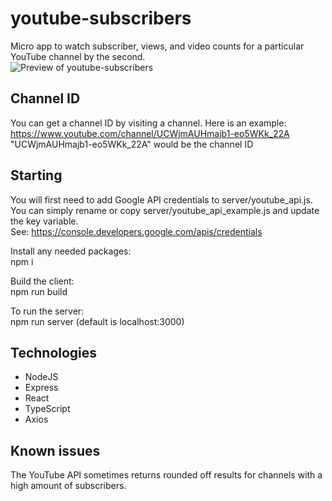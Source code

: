 # youtube-subscribers
Micro app to watch subscriber, views, and video counts for a particular YouTube channel by the second.  
![Preview of youtube-subscribers](https://github.com/jwnukoski/youtube-subscribers/blob/main/screenshot.png?raw=true "Preview of youtube-subscribers")

## Channel ID
You can get a channel ID by visiting a channel. Here is an example:  
https://www.youtube.com/channel/UCWjmAUHmajb1-eo5WKk_22A  
"UCWjmAUHmajb1-eo5WKk_22A" would be the channel ID

## Starting
You will first need to add Google API credentials to server/youtube_api.js.  
You can simply rename or copy server/youtube_api_example.js and update the key variable.  
See: https://console.developers.google.com/apis/credentials  

Install any needed packages:  
npm i  
  
Build the client:  
npm run build  
  
To run the server:  
npm run server (default is localhost:3000)  
 
## Technologies
- NodeJS
- Express
- React
- TypeScript
- Axios

## Known issues
The YouTube API sometimes returns rounded off results for channels with a high amount of subscribers.
